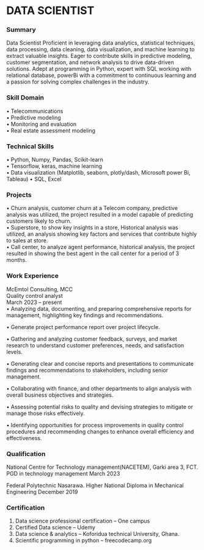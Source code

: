 # DATA SCIENTIST 

### Summary
Data Scientist Proficient in leveraging data analytics, statistical techniques, data processing, data cleaning, data visualization, and machine learning to extract valuable insights. Eager to contribute skills in predictive modeling, customer segmentation, and network analysis to drive data-driven solutions. Adept at programming in Python, expert with SQL working with relational database, powerBi with a commitment to continuous learning and a passion for solving complex challenges in the industry.

### Skill Domain
•	Telecommunications<br>
•	Predictive modeling<br>
•	Monitoring and evaluation<br>
•	Real estate assessment modeling<br>

### Technical Skills
•	Python, Numpy, Pandas, Scikit-learn<br>
•	Tensorflow, keras, machine learning<br>
•	Data visualization (Matplotlib, seaborn, plotly/dash, Microsoft power Bi, Tableau)
•	 SQL, Excel<br>

### Projects 
•	Churn analysis, customer churn at a Telecom company, predictive analysis was utilized, the project resulted in a model capable of predicting customers likely to churn.<br>
•	Superstore, to show key insights in a store, Historical analysis was utilized, an analysis showing key factors and services that contribute highly to sales at store.<br>
•	Call center,  to analyze agent performance, historical analysis, the project resulted in showing the best agent in the call center for a period of 3 months.<br>

### Work Experience
McEmtol Consulting, MCC<br>
Quality control analyst<br>
March 2023 – present <br>
•	Analyzing data, documenting, and preparing comprehensive reports for management, highlighting key findings and recommendations.<br>

•	Generate project performance report over project lifecycle.<br>

•	Gathering and analyzing customer feedback, surveys, and market research to understand customer preferences, needs, and satisfaction levels.<br>

•	Generating clear and concise reports and presentations to communicate findings and recommendations to stakeholders, including senior management.<br>

•	Collaborating with finance, and other departments to align analysis with overall business objectives and strategies.<br>

•	Assessing potential risks to quality and devising strategies to mitigate or manage those risks effectively.<br>

•	Identifying opportunities for process improvements in quality control procedures and recommending changes to enhance overall efficiency and effectiveness.<br>

### Qualification
National Centre for Technology management(NACETEM), Garki area 3, FCT.
PGD in technology management 
March 2023

Federal Polytechnic Nasarawa.
Higher National Diploma in Mechanical Engineering 
December 2019

### Certification 
1.	Data science professional certification – One campus
2.	Certified Data science – Udemy 
3.	Data science & analytics – Koforidua technical University, Ghana.
4.	Scientific programming in python – freecodecamp.org



